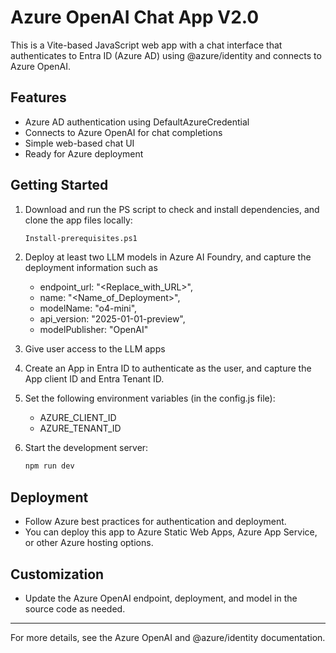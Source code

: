 # Azure OpenAI Chat App V2.0

This is a Vite-based JavaScript web app with a chat interface that authenticates to Entra ID (Azure AD) using @azure/identity and connects to Azure OpenAI.

## Features
- Azure AD authentication using DefaultAzureCredential
- Connects to Azure OpenAI for chat completions
- Simple web-based chat UI
- Ready for Azure deployment

## Getting Started
1. Download and run the PS script to check and install dependencies, and clone the app files locally:
   ```sh
   Install-prerequisites.ps1
   ```
2. Deploy at least two LLM models in Azure AI Foundry, and capture the deployment information such as 
    - endpoint_url: "<Replace_with_URL>",
    - name: "<Name_of_Deployment>",
    - modelName: "o4-mini",
    - api_version: "2025-01-01-preview",
    - modelPublisher: "OpenAI"

3. Give user access to the LLM apps

3. Create an App in Entra ID to authenticate as the user, and capture the App client ID and Entra Tenant ID.

3. Set the following environment variables (in the config.js file):
   - AZURE_CLIENT_ID
   - AZURE_TENANT_ID

4. Start the development server:
   ```sh
   npm run dev
   ```

## Deployment
- Follow Azure best practices for authentication and deployment.
- You can deploy this app to Azure Static Web Apps, Azure App Service, or other Azure hosting options.

## Customization
- Update the Azure OpenAI endpoint, deployment, and model in the source code as needed.

---

For more details, see the Azure OpenAI and @azure/identity documentation.
